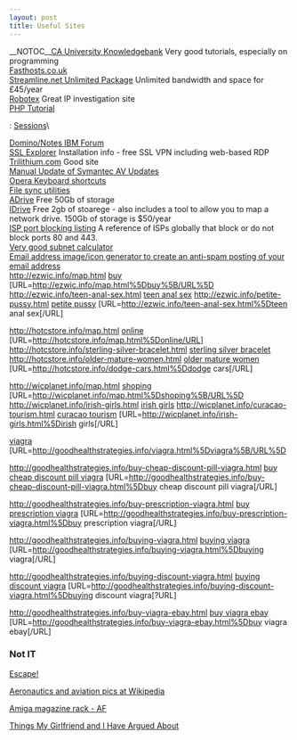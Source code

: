 ```yaml
---
layout: post 
title: Useful Sites
---
```


\_\_NOTOC\_\_[CA University
Knowledgebank](http://www.cauniversity.org/knowledgebank?file=kb.php&action=view&id=99)
Very good tutorials, especially on programming\
[Fasthosts.co.uk](http://www.fasthosts.co.uk)\
[Streamline.net Unlimited
Package](http://www.streamlinenet.co.uk/uu.php) Unlimited bandwidth and
space for £45/year\
[Robotex](http://www.robtex.com) Great IP investigation site\
[PHP Tutorial](http://www.w3schools.com/php/default.asp)

:   [Sessions](http://www.w3schools.com/php/php_sessions.asp)\

[Domino/Notes IBM Forum](http://www-10.lotus.com/ldd/nd6forum.nsf)\
[SSL
Explorer](http://www.tomsnetworking.com/2006/07/21/diy_ssl_vpn_with_ssl_explorer_pt1/)
Installation info - free SSL VPN including web-based RDP\
[Trilithium.com](http://www.trilithium.com/johan/2005/06/grub-grub-grub/)
Good site\
[Manual Update of Symantec AV
Updates](http://www.symantec.com/avcenter/download.html)\
[Opera Keyboard
shortcuts](http://help.opera.com/Windows/9.20/en/keyboard.html)\
[File sync utilities](http://www.nonags.com/nonags/filesync.html)\
[ADrive](http://www.adrive.com) Free 50Gb of storage\
[IDrive](http://www.idrive.com) Free 2gb of stoarege - also includes a
tool to allow you to map a network drive. 150Gb of storage is \$50/year\
[ISP port blocking
listing](http://forums.microsoft.com/WindowsHomeServer/ShowPost.aspx?PostID=1849610&SiteID=50)
A reference of ISPs globally that block or do not block ports 80 and
443.\
[Very good subnet
calculator](http://ccna.exampointers.com/subnet.phtml)\
[Email address image/icon generator to create an anti-spam posting of
your email
address](http://services.nexodyne.com/email/index_custom.php)\
<http://ezwic.info/map.html> <a href=http://ezwic.info/map.html >buy</a>
\[URL=<http://ezwic.info/map.html%5Dbuy%5B/URL%5D>
<http://ezwic.info/teen-anal-sex.html>
<a href=http://ezwic.info/teen-anal-sex.html >teen anal sex</a>
<http://ezwic.info/petite-pussy.html>
<a href=http://ezwic.info/petite-pussy.html >petite pussy</a>
\[URL=<http://ezwic.info/teen-anal-sex.html%5Dteen> anal sex\[/URL\]

<http://hotcstore.info/map.html>
<a href=http://hotcstore.info/map.html >online</a>
\[URL=<http://hotcstore.info/map.html%5Donline/URL>\]
<http://hotcstore.info/sterling-silver-bracelet.html>
<a href=http://hotcstore.info/sterling-silver-bracelet.html >sterling
silver bracelet</a> <http://hotcstore.info/older-mature-women.html>
<a href=http://hotcstore.info/older-mature-women.html >older mature
women</a> \[URL=<http://hotcstore.info/dodge-cars.html%5Ddodge>
cars\[/URL\]

<http://wicplanet.info/map.html>
<a href=http://wicplanet.info/map.html >shoping</a>
\[URL=<http://wicplanet.info/map.html%5Dshoping%5B/URL%5D>
<http://wicplanet.info/irish-girls.html>
<a href=http://wicplanet.info/irish-girls.html >irish girls</a>
<http://wicplanet.info/curacao-tourism.html>
<a href=http://wicplanet.info/curacao-tourism.html >curacao tourism</a>
\[URL=<http://wicplanet.info/irish-girls.html%5Dirish> girls\[/URL\]

<a href=http://goodhealthstrategies.info/viagra.html >viagra</a>
\[URL=<http://goodhealthstrategies.info/viagra.html%5Dviagra%5B/URL%5D>

<http://goodhealthstrategies.info/buy-cheap-discount-pill-viagra.html>
<a href=http://goodhealthstrategies.info/buy-cheap-discount-pill-viagra.html >buy
cheap discount pill viagra</a>
\[URL=<http://goodhealthstrategies.info/buy-cheap-discount-pill-viagra.html%5Dbuy>
cheap discount pill viagra\[/URL\]

<http://goodhealthstrategies.info/buy-prescription-viagra.html>
<a href=http://goodhealthstrategies.info/buy-prescription-viagra.html >buy
prescription viagra</a>
\[URL=<http://goodhealthstrategies.info/buy-prescription-viagra.html%5Dbuy>
prescription viagra\[/URL\]

<http://goodhealthstrategies.info/buying-viagra.html>
<a href=http://goodhealthstrategies.info/buying-viagra.html >buying
viagra</a>
\[URL=<http://goodhealthstrategies.info/buying-viagra.html%5Dbuying>
viagra\[/URL\]

<http://goodhealthstrategies.info/buying-discount-viagra.html>
<a href=http://goodhealthstrategies.info/buying-discount-viagra.html >buying
discount viagra</a>
\[URL=<http://goodhealthstrategies.info/buying-discount-viagra.html%5Dbuying>
discount viagra\[?URL\]

<http://goodhealthstrategies.info/buy-viagra-ebay.html>
<a href=http://goodhealthstrategies.info/buy-viagra-ebay.html >buy
viagra ebay</a>
\[URL=<http://goodhealthstrategies.info/buy-viagra-ebay.html%5Dbuy>
viagra ebay\[/URL\]

### Not IT

[Escape!](http://members.iinet.net.au/~pontipak/redsquare.html)

[Aeronautics and aviation pics at
Wikipedia](http://en.wikipedia.org/wiki/Wikipedia:Featured_pictures/Aeronautics_and_aviation)

[Amiga magazine rack - AF](http://amr.abime.net/issues_4)

[Things My Girlfriend and I Have Argued
About](http://www.mil-millington.com/)

